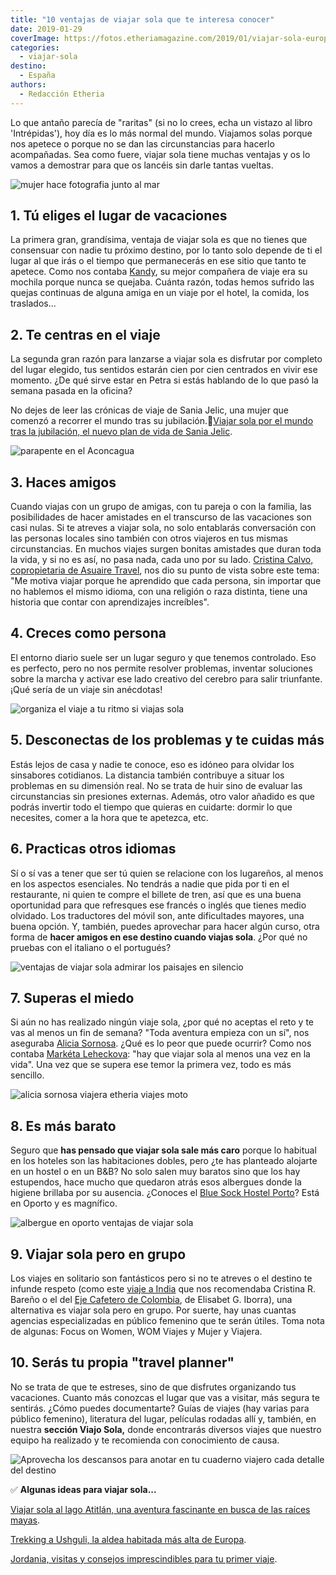 ```yaml
---
title: "10 ventajas de viajar sola que te interesa conocer"
date: 2019-01-29
coverImage: https://fotos.etheriamagazine.com/2019/01/viajar-sola-europa.jpg
categories: 
  - viajar-sola
destino: 
  - España
authors: 
  - Redacción Etheria
---
```


Lo que antaño parecía de "raritas" (si no lo crees, echa un vistazo al libro 
'Intrépidas'), hoy día es lo más normal del mundo. Viajamos solas porque nos apetece o 
porque no se dan las circunstancias para hacerlo acompañadas. Sea como fuere, viajar 
sola tiene muchas ventajas y os lo vamos a demostrar para que os lancéis sin darle 
tantas vueltas. 

![mujer hace fotografia junto al mar](https://fotos.etheriamagazine.com/2019/01/viajar-sola-playa.jpg "Si eres amante de la fotografía, llevas la mejor compañera entre las manos.")

## 1\. Tú eliges el lugar de vacaciones

La primera gran, grandísima, ventaja de viajar sola es que no tienes que consensuar con 
nadie tu próximo destino, por lo tanto solo depende de ti el lugar al que irás o el 
tiempo que permanecerás en ese sitio que tanto te apetece. Como nos contaba [Kandy](http://etheriamagazine.com/2018/11/19/kandy-la-abuela-mochilera-mujer-etheria/), 
su mejor compañera de viaje era su mochila porque nunca se quejaba. Cuánta razón, todas 
hemos sufrido las quejas continuas de alguna amiga en un viaje por el hotel, la comida, 
los traslados... 

## 2\. Te centras en el viaje

La segunda gran razón para lanzarse a viajar sola es disfrutar por completo del lugar 
elegido, tus sentidos estarán cien por cien centrados en vivir ese momento. ¿De qué 
sirve estar en Petra si estás hablando de lo que pasó la semana pasada en la oficina? 

No dejes de leer las crónicas de viaje de Sania Jelic, una mujer que comenzó a recorrer 
el mundo tras su jubilación.📍[Viajar sola por el mundo tras la jubilación, el nuevo 
plan de vida de Sania 
Jelic](https://etheriamagazine.com/2022/12/13/sania-jelic-viajar-sola-mas-65/). 

![parapente en el Aconcagua](https://fotos.etheriamagazine.com/2023/02/sania-vuelo-mendoza.jpg "Sania con su compañera preparadas para el vuelo. Carretera de ascenso al Cristo Redentor de los Andes. © SJ")

## 3\. Haces amigos

Cuando viajas con un grupo de amigas, con tu pareja o con la familia, las posibilidades 
de hacer amistades en el transcurso de las vacaciones son casi nulas. Si te atreves a 
viajar sola, no solo entablarás conversación con las personas locales sino también con 
otros viajeros en tus mismas circunstancias. En muchos viajes surgen bonitas amistades 
que duran toda la vida, y si no es así, no pasa nada, cada uno por su lado. [Cristina 
Calvo, copropietaria de Asuaire 
Travel](http://etheriamagazine.com/2019/01/07/cristina-calvo-de-asuaire-travel/), nos 
dio su punto de vista sobre este tema: "Me motiva viajar porque he aprendido que cada 
persona, sin importar que no hablemos el mismo idioma, con una religión o raza distinta, 
tiene una historia que contar con aprendizajes increíbles". 

## 4\. Creces como persona

El entorno diario suele ser un lugar seguro y que tenemos controlado. Eso es perfecto, 
pero no nos permite resolver problemas, inventar soluciones sobre la marcha y activar 
ese lado creativo del cerebro para salir triunfante. ¡Qué sería de un viaje sin 
anécdotas! 

![organiza el viaje a tu ritmo si viajas sola](https://fotos.etheriamagazine.com/2019/01/etheria-magazine.jpg "Organiza el viaje a tu ritmo.")

## 5\. Desconectas de los problemas y te cuidas más

Estás lejos de casa y nadie te conoce, eso es idóneo para olvidar los sinsabores 
cotidianos. La distancia también contribuye a situar los problemas en su dimensión real. 
No se trata de huir sino de evaluar las circunstancias sin presiones externas. Además, 
otro valor añadido es que podrás invertir todo el tiempo que quieras en cuidarte: dormir 
lo que necesites, comer a la hora que te apetezca, etc. 

## 6\. Practicas otros idiomas

Sí o sí vas a tener que ser tú quien se relacione con los lugareños, al menos en los 
aspectos esenciales. No tendrás a nadie que pida por ti en el restaurante, ni quien te 
compre el billete de tren, así que es una buena oportunidad para que refresques ese 
francés o inglés que tienes medio olvidado. Los traductores del móvil son, ante 
dificultades mayores, una buena opción. Y, también, puedes aprovechar para hacer algún 
curso, otra forma de **hacer amigos en ese destino cuando viajas sola**. ¿Por qué no 
pruebas con el italiano o el portugués? 

![ventajas de viajar sola admirar los paisajes en silencio](https://fotos.etheriamagazine.com/2019/01/viajar-sola-etheria.jpg "Descubre el placer del silencio.")

## 7\. Superas el miedo

Si aún no has realizado ningún viaje sola, ¿por qué no aceptas el reto y te vas al menos 
un fin de semana? "Toda aventura empieza con un sí", nos aseguraba [Alicia 
Sornosa](http://etheriamagazine.com/2018/09/24/alicia-sornosa/). ¿Qué es lo peor que 
puede ocurrir? Como nos contaba [Markéta 
Leheckova](http://etheriamagazine.com/2018/12/03/marketa-leheckova-de-czechtourism-es-una-mujer-etheria/): 
"hay que viajar sola al menos una vez en la vida". Una vez que se supera ese temor la 
primera vez, todo es más sencillo. 

![alicia sornosa viajera etheria viajes moto](https://fotos.etheriamagazine.com/2018/09/alicia-sornosa-etiopia-Hawasa.jpg "Alicia Sornosa en su viaje en solitario a Etiopía en moto.")

## 8\. Es más barato

Seguro que **has pensado que viajar sola sale más caro** porque lo habitual en los 
hoteles son las habitaciones dobles, pero ¿te has planteado alojarte en un hostel o en 
un B&B? No solo salen muy baratos sino que los hay estupendos, hace mucho que quedaron 
atrás esos albergues donde la higiene brillaba por su ausencia. ¿Conoces el [Blue Sock 
Hostel 
Porto](http://etheriamagazine.com/2018/10/18/bluesock-hostel-porto-un-albergue-para-todos-los-publicos/)? 
Está en Oporto y es magnífico. 

![albergue en oporto ventajas de viajar sola](https://fotos.etheriamagazine.com/2018/10/Blue-sock-hostel-oporto-literas.jpg "En Bluesock puedes decir compartir habitación o no hacerlo.")

## 9\. Viajar sola pero en grupo

Los viajes en solitario son fantásticos pero si no te atreves o el destino te infunde 
respeto (como este [viaje a 
India](http://etheriamagazine.com/2018/10/19/viajar-sola-o-con-amigas-a-india/) que nos 
recomendaba Cristina R. Bareño o el del [Eje Cafetero de 
Colombia](http://etheriamagazine.com/2019/01/28/viajar-sola-al-eje-cafetero-colombia/), 
de Elisabet G. Iborra), una alternativa es viajar sola pero en grupo. Por suerte, hay 
unas cuantas agencias especializadas en público femenino que te serán útiles. Toma nota 
de algunas: Focus on Women, WOM Viajes y Mujer y Viajera. 

## 10\. Serás tu propia "travel planner"

No se trata de que te estreses, sino de que disfrutes organizando tus vacaciones. Cuanto 
más conozcas el lugar que vas a visitar, más segura te sentirás. ¿Cómo puedes 
documentarte? Guías de viajes (hay varias para público femenino), literatura del lugar, 
películas rodadas allí y, también, en nuestra **sección Viajo Sola,** donde encontrarás 
diversos viajes que nuestro equipo ha realizado y te recomienda con conocimiento de 
causa. 

![Aprovecha los descansos para anotar en tu cuaderno viajero cada detalle del destino](https://fotos.etheriamagazine.com/2019/01/viajar-sola-organizar.jpg "Aprovecha los descansos para anotar en tu cuaderno viajero cada detalle del destino.")

✅ **Algunas ideas para viajar sola...** 

[Viajar sola al lago Atitlán, una aventura fascinante en busca de las raíces 
mayas](https://etheriamagazine.com/2021/02/20/viajar-sola-que-ver-hacer-en-lago-atitlan-guatemala/). 

[Trekking a Ushguli, la aldea habitada más alta de 
Europa](https://etheriamagazine.com/2021/02/16/ruta-detallada-trekking-a-ushguli-georgia/). 

[Jordania, visitas y consejos imprescindibles para tu primer 
viaje](https://etheriamagazine.com/2020/12/18/jordania-visitas-imprescindibles-y-consejos-si-viajas-sola/).
